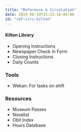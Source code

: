 ```yaml
---
title: "Reference & Circulation"
date: 2019-06-19T15:23:14-04:00
id: "ref-circ-kilton"
---
```

<div class="ref_kilton">
  <h4><strong>Kilton Library</strong></h4>
    <ul>
      <li>Opening Instructions</li>
      <li>Newspaper Check In Form</li>
      <li>Closing Instructions</li>
      <li>Daily Counts</li>
    </ul>
</div>
<h3>Tools</h3>
<ul>
<li>Wekan: For tasks on shift</li>
</ul>

<h3>Resources</h3>
<ul>
  <li>Museum Passes</li>
  <li>Novelist</li>
  <li>Obit Index</li>
  <li>Hours Database</li>
</ul>
